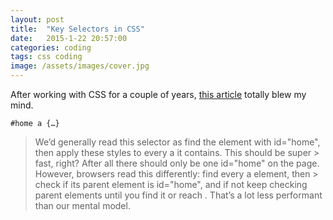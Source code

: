 ```yaml
---
layout: post
title:  "Key Selectors in CSS"
date:   2015-1-22 20:57:00
categories: coding
tags: css coding
image: /assets/images/cover.jpg
---
```

After working with CSS for a couple of years, [this article](http://oli.jp/2011/ids/) totally blew my mind.

	#home a {…}

> We’d generally read this selector as find the element with id="home", then apply these styles to every a it contains. This should be super > fast, right? After all there should only be one id="home" on the page. However, browsers read this differently: find every a element, then > check if its parent element is id="home", and if not keep checking parent elements until you find it or reach <html>. That’s a lot less 
> performant than our mental model.